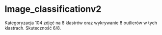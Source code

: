 # Image_classificationv2
Kategoryzacja 104 zdjęć na 8 klastrów oraz wykrywanie 8 outlierów w tych klastrach. Skuteczność 6/8.
